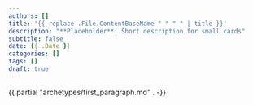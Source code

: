 ```yaml
---
authors: []
title: '{{ replace .File.ContentBaseName "-" " " | title }}'
description: "**Placeholder**: Short description for small cards"
subtitle: false
date: {{ .Date }}
categories: []
tags: []
draft: true
---
```


{{ partial "archetypes/first_paragraph.md" . -}} <!--more-->
